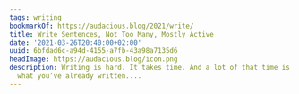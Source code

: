 ```yaml
---
tags: writing
bookmarkOf: https://audacious.blog/2021/write/
title: Write Sentences, Not Too Many, Mostly Active
date: '2021-03-26T20:40:00+02:00'
uuid: 6bfdad6c-a94d-4155-a7fb-43a98a7135d6
headImage: https://audacious.blog/icon.png
description: Writing is hard. It takes time. And a lot of that time is spent rewriting
  what you’ve already written....
---
```

